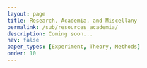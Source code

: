 ```yaml
---
layout: page
title: Research, Academia, and Miscellany
permalink: /sub/resources_academia/
description: Coming soon...
nav: false
paper_types: [Experiment, Theory, Methods]
order: 10
---
```



